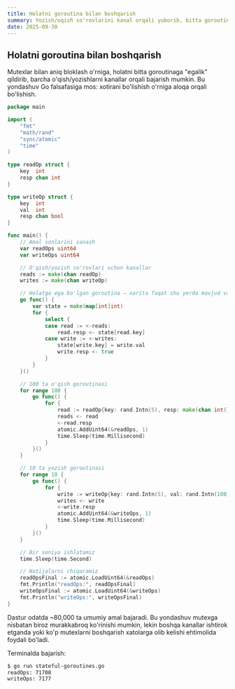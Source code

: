 ```yaml
---
title: Holatni goroutina bilan boshqarish
summary: Yozish/oqish so'rovlarini kanal orqali yuborib, bitta goroutina egasiga holatni topshirish.
date: 2025-09-30
---
```


## Holatni goroutina bilan boshqarish

<div class="my-md-content">
Mutexlar bilan aniq bloklash o'rniga, holatni bitta goroutinaga "egalik" qildirib, barcha o'qish/yozishlarni kanallar orqali bajarish mumkin. Bu yondashuv Go falsafasiga mos: xotirani bo'lishish o'rniga aloqa orqali bo'lishish.

```go
package main

import (
    "fmt"
    "math/rand"
    "sync/atomic"
    "time"
)

type readOp struct {
    key  int
    resp chan int
}

type writeOp struct {
    key  int
    val  int
    resp chan bool
}

func main() {
    // Amal sonlarini sanash
    var readOps uint64
    var writeOps uint64

    // O'qish/yozish so'rovlari uchun kanallar
    reads := make(chan readOp)
    writes := make(chan writeOp)

    // Holatga ega bo'lgan goroutina — xarita faqat shu yerda mavjud va boshqariladi
    go func() {
        var state = make(map[int]int)
        for {
            select {
            case read := <-reads:
                read.resp <- state[read.key]
            case write := <-writes:
                state[write.key] = write.val
                write.resp <- true
            }
        }
    }()

    // 100 ta o'qish goroutinasi
    for range 100 {
        go func() {
            for {
                read := readOp{key: rand.Intn(5), resp: make(chan int)}
                reads <- read
                <-read.resp
                atomic.AddUint64(&readOps, 1)
                time.Sleep(time.Millisecond)
            }
        }()
    }

    // 10 ta yozish goroutinasi
    for range 10 {
        go func() {
            for {
                write := writeOp{key: rand.Intn(5), val: rand.Intn(100), resp: make(chan bool)}
                writes <- write
                <-write.resp
                atomic.AddUint64(&writeOps, 1)
                time.Sleep(time.Millisecond)
            }
        }()
    }

    // Bir soniya ishlatamiz
    time.Sleep(time.Second)

    // Natijalarni chiqaramiz
    readOpsFinal := atomic.LoadUint64(&readOps)
    fmt.Println("readOps:", readOpsFinal)
    writeOpsFinal := atomic.LoadUint64(&writeOps)
    fmt.Println("writeOps:", writeOpsFinal)
}
```

Dastur odatda ~80,000 ta umumiy amal bajaradi. Bu yondashuv mutexga nisbatan biroz murakkabroq ko'rinishi mumkin, lekin boshqa kanallar ishtirok etganda yoki ko'p mutexlarni boshqarish xatolarga olib kelishi ehtimolida foydali bo'ladi.

Terminalda bajarish:
```bash
$ go run stateful-goroutines.go
readOps: 71708
writeOps: 7177
```
</div>
